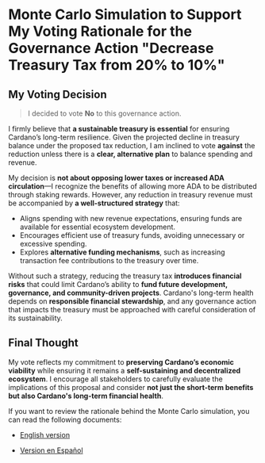 # Monte Carlo Simulation to Support My Voting Rationale for the Governance Action "Decrease Treasury Tax from 20% to 10%"

## My Voting Decision

> I decided to vote **No** to this governance action.

I firmly believe that **a sustainable treasury is essential** for ensuring Cardano’s long-term resilience. Given the projected decline in treasury balance under the proposed tax reduction, I am inclined to vote **against** the reduction unless there is a **clear, alternative plan** to balance spending and revenue.

My decision is **not about opposing lower taxes or increased ADA circulation**—I recognize the benefits of allowing more ADA to be distributed through staking rewards. However, any reduction in treasury revenue must be accompanied by **a well-structured strategy** that:

* Aligns spending with new revenue expectations, ensuring funds are available for essential ecosystem development.  
* Encourages efficient use of treasury funds, avoiding unnecessary or excessive spending.  
* Explores **alternative funding mechanisms**, such as increasing transaction fee contributions to the treasury over time.

Without such a strategy, reducing the treasury tax **introduces financial risks** that could limit Cardano’s ability to **fund future development, governance, and community-driven projects**. Cardano's long-term health depends on **responsible financial stewardship**, and any governance action that impacts the treasury must be approached with careful consideration of its sustainability.

## Final Thought

My vote reflects my commitment to **preserving Cardano’s economic viability** while ensuring it remains a **self-sustaining and decentralized ecosystem**. I encourage all stakeholders to carefully evaluate the implications of this proposal and consider **not just the short-term benefits but also Cardano's long-term financial health**.

If you want to review the rationale behind the Monte Carlo simulation, you can read the following documents:

* [English version](voting-rationale.md)

* [Version en Español](razonamiento-voto.md)
